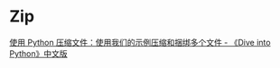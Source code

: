 # Zip

[使用 Python 压缩文件：使用我们的示例压缩和捆绑多个文件 - 《Dive into Python》中文版](https://diveintopython.cn/learn/file-handling/zip)
